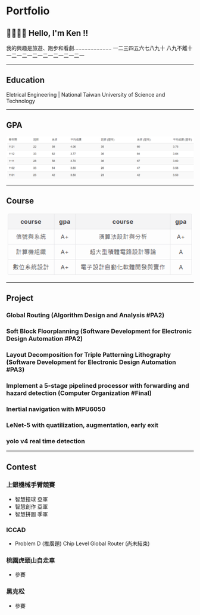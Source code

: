 
# Portfolio

## 👋🏻👋🏻 Hello, I'm Ken !!
我的興趣是旅遊、跑步和看劇.........................
一二三四五六七八九十 八九不離十
一二一二一二一二一二一二一二一

---
## Education 
Eletrical Engineering | National Taiwan University of Science and Technology

---
## GPA
![image](/assets/img/gpa.png)
 
---
## Course
![image](/assets/img/CourseGpa.png)

---
## Project

### Global Routing (Algorithm Design and Analysis #PA2)

### Soft Block Floorplanning (Software Development for Electronic Design Automation #PA2)

### Layout Decomposition for Triple Patterning Lithography (Software Development for Electronic Design Automation #PA3)

### Implement a 5-stage pipelined processor with forwarding and hazard detection (Computer Organization #Final)

### Inertial navigation with MPU6050

### LeNet-5 with quatilization, augmentation, early exit

### yolo v4 real time detection

---
## Contest

### 上銀機械手臂競賽
- 智慧撞球  亞軍
- 智慧創作  亞軍
- 智慧拼圖  季軍

### ICCAD
- Problem D (推廣題)	Chip Level Global Router (尚未結束)

### 桃園虎頭山自走車 
- 參賽

### 黑克松 
- 參賽
